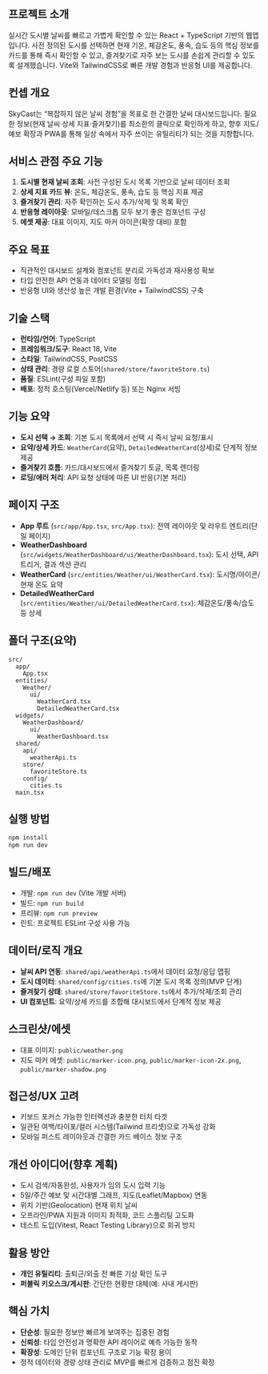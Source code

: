 ## 프로젝트 소개

실시간 도시별 날씨를 빠르고 가볍게 확인할 수 있는 React + TypeScript 기반의 웹앱입니다. 사전 정의된 도시를 선택하면 현재 기온, 체감온도, 풍속, 습도 등의 핵심 정보를 카드를 통해 즉시 확인할 수 있고, 즐겨찾기로 자주 보는 도시를 손쉽게 관리할 수 있도록 설계했습니다. Vite와 TailwindCSS로 빠른 개발 경험과 반응형 UI를 제공합니다.

## 컨셉 개요

SkyCast는 “복잡하지 않은 날씨 경험”을 목표로 한 간결한 날씨 대시보드입니다. 필요한 정보(현재 날씨·상세 지표·즐겨찾기)를 최소한의 클릭으로 확인하게 하고, 향후 지도/예보 확장과 PWA를 통해 일상 속에서 자주 쓰이는 유틸리티가 되는 것을 지향합니다.

## 서비스 관점 주요 기능

1. **도시별 현재 날씨 조회**: 사전 구성된 도시 목록 기반으로 날씨 데이터 조회
2. **상세 지표 카드 뷰**: 온도, 체감온도, 풍속, 습도 등 핵심 지표 제공
3. **즐겨찾기 관리**: 자주 확인하는 도시 추가/삭제 및 목록 확인
4. **반응형 레이아웃**: 모바일/데스크톱 모두 보기 좋은 컴포넌트 구성
5. **에셋 제공**: 대표 이미지, 지도 마커 아이콘(확장 대비) 포함

## 주요 목표

- 직관적인 대시보드 설계와 컴포넌트 분리로 가독성과 재사용성 확보
- 타입 안전한 API 연동과 데이터 모델링 정립
- 반응형 UI와 생산성 높은 개발 환경(Vite + TailwindCSS) 구축

## 기술 스택

- **런타임/언어**: TypeScript
- **프레임워크/도구**: React 18, Vite
- **스타일**: TailwindCSS, PostCSS
- **상태 관리**: 경량 로컬 스토어(`shared/store/favoriteStore.ts`)
- **품질**: ESLint(구성 파일 포함)
- **배포**: 정적 호스팅(Vercel/Netlify 등) 또는 Nginx 서빙

## 기능 요약

- **도시 선택 → 조회**: 기본 도시 목록에서 선택 시 즉시 날씨 요청/표시
- **요약/상세 카드**: `WeatherCard`(요약), `DetailedWeatherCard`(상세)로 단계적 정보 제공
- **즐겨찾기 흐름**: 카드/대시보드에서 즐겨찾기 토글, 목록 렌더링
- **로딩/에러 처리**: API 요청 상태에 따른 UI 반응(기본 처리)

## 페이지 구조

- **App 루트** (`src/app/App.tsx`, `src/App.tsx`): 전역 레이아웃 및 라우트 엔트리(단일 페이지)
- **WeatherDashboard** (`src/widgets/WeatherDashboard/ui/WeatherDashboard.tsx`): 도시 선택, API 트리거, 결과 섹션 관리
- **WeatherCard** (`src/entities/Weather/ui/WeatherCard.tsx`): 도시명/아이콘/현재 온도 요약
- **DetailedWeatherCard** (`src/entities/Weather/ui/DetailedWeatherCard.tsx`): 체감온도/풍속/습도 등 상세

## 폴더 구조(요약)

```text
src/
  app/
    App.tsx
  entities/
    Weather/
      ui/
        WeatherCard.tsx
        DetailedWeatherCard.tsx
  widgets/
    WeatherDashboard/
      ui/
        WeatherDashboard.tsx
  shared/
    api/
      weatherApi.ts
    store/
      favoriteStore.ts
    config/
      cities.ts
  main.tsx
```

## 실행 방법

```bash
npm install
npm run dev
```

## 빌드/배포

- 개발: `npm run dev` (Vite 개발 서버)
- 빌드: `npm run build`
- 프리뷰: `npm run preview`
- 린트: 프로젝트 ESLint 구성 사용 가능

## 데이터/로직 개요

- **날씨 API 연동**: `shared/api/weatherApi.ts`에서 데이터 요청/응답 맵핑
- **도시 데이터**: `shared/config/cities.ts`에 기본 도시 목록 정의(MVP 단계)
- **즐겨찾기 상태**: `shared/store/favoriteStore.ts`에서 추가/삭제/조회 관리
- **UI 컴포넌트**: 요약/상세 카드를 조합해 대시보드에서 단계적 정보 제공

## 스크린샷/에셋

- 대표 이미지: `public/weather.png`
- 지도 마커 에셋: `public/marker-icon.png`, `public/marker-icon-2x.png`, `public/marker-shadow.png`

## 접근성/UX 고려

- 키보드 포커스 가능한 인터랙션과 충분한 터치 타겟
- 일관된 여백/타이포/컬러 시스템(Tailwind 프리셋)으로 가독성 강화
- 모바일 퍼스트 레이아웃과 간결한 카드 베이스 정보 구조

## 개선 아이디어(향후 계획)

- 도시 검색/자동완성, 사용자가 임의 도시 입력 기능
- 5일/주간 예보 및 시간대별 그래프, 지도(Leaflet/Mapbox) 연동
- 위치 기반(Geolocation) 현재 위치 날씨
- 오프라인/PWA 지원과 이미지 최적화, 코드 스플리팅 고도화
- 테스트 도입(Vitest, React Testing Library)으로 회귀 방지

## 활용 방안

- **개인 유틸리티**: 출퇴근/외출 전 빠른 기상 확인 도구
- **퍼블릭 키오스크/게시판**: 간단한 현황판 대체(예: 사내 게시판)

## 핵심 가치

- **단순성**: 필요한 정보만 빠르게 보여주는 집중된 경험
- **신뢰성**: 타입 안전성과 명확한 API 레이어로 예측 가능한 동작
- **확장성**: 도메인 단위 컴포넌트 구조로 기능 확장 용이
- 정적 데이터와 경량 상태 관리로 MVP를 빠르게 검증하고 점진 확장

